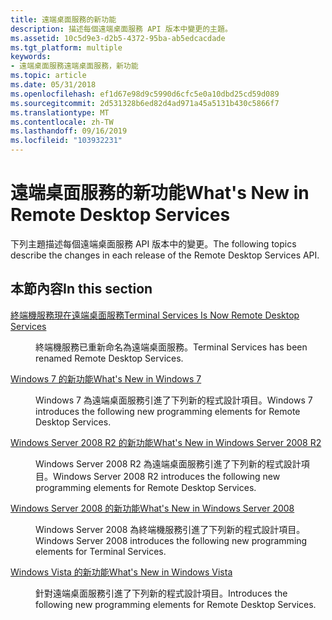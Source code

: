 ```yaml
---
title: 遠端桌面服務的新功能
description: 描述每個遠端桌面服務 API 版本中變更的主題。
ms.assetid: 10c5d9e3-d2b5-4372-95ba-ab5edcacdade
ms.tgt_platform: multiple
keywords:
- 遠端桌面服務遠端桌面服務，新功能
ms.topic: article
ms.date: 05/31/2018
ms.openlocfilehash: ef1d67e98d9c5990d6cfc5e0a10dbd25cd59d089
ms.sourcegitcommit: 2d531328b6ed82d4ad971a45a5131b430c5866f7
ms.translationtype: MT
ms.contentlocale: zh-TW
ms.lasthandoff: 09/16/2019
ms.locfileid: "103932231"
---
```

# <a name="whats-new-in-remote-desktop-services"></a><span data-ttu-id="53c3f-104">遠端桌面服務的新功能</span><span class="sxs-lookup"><span data-stu-id="53c3f-104">What's New in Remote Desktop Services</span></span>

<span data-ttu-id="53c3f-105">下列主題描述每個遠端桌面服務 API 版本中的變更。</span><span class="sxs-lookup"><span data-stu-id="53c3f-105">The following topics describe the changes in each release of the Remote Desktop Services API.</span></span>

## <a name="in-this-section"></a><span data-ttu-id="53c3f-106">本節內容</span><span class="sxs-lookup"><span data-stu-id="53c3f-106">In this section</span></span>

<dl> <dt>

[<span data-ttu-id="53c3f-107">終端機服務現在遠端桌面服務</span><span class="sxs-lookup"><span data-stu-id="53c3f-107">Terminal Services Is Now Remote Desktop Services</span></span>](terminal-services-is-now-remote-desktop-services.md)
</dt> <dd>

<span data-ttu-id="53c3f-108">終端機服務已重新命名為遠端桌面服務。</span><span class="sxs-lookup"><span data-stu-id="53c3f-108">Terminal Services has been renamed Remote Desktop Services.</span></span>

</dd> <dt>

[<span data-ttu-id="53c3f-109">Windows 7 的新功能</span><span class="sxs-lookup"><span data-stu-id="53c3f-109">What's New in Windows 7</span></span>](what-s-new-in-windows-7.md)
</dt> <dd>

<span data-ttu-id="53c3f-110">Windows 7 為遠端桌面服務引進了下列新的程式設計項目。</span><span class="sxs-lookup"><span data-stu-id="53c3f-110">Windows 7 introduces the following new programming elements for Remote Desktop Services.</span></span>

</dd> <dt>

[<span data-ttu-id="53c3f-111">Windows Server 2008 R2 的新功能</span><span class="sxs-lookup"><span data-stu-id="53c3f-111">What's New in Windows Server 2008 R2</span></span>](what-s-new-in-windows-server-2008-r2.md)
</dt> <dd>

<span data-ttu-id="53c3f-112">Windows Server 2008 R2 為遠端桌面服務引進了下列新的程式設計項目。</span><span class="sxs-lookup"><span data-stu-id="53c3f-112">Windows Server 2008 R2 introduces the following new programming elements for Remote Desktop Services.</span></span>

</dd> <dt>

[<span data-ttu-id="53c3f-113">Windows Server 2008 的新功能</span><span class="sxs-lookup"><span data-stu-id="53c3f-113">What's New in Windows Server 2008</span></span>](what-s-new-in-windows-server-2008.md)
</dt> <dd>

<span data-ttu-id="53c3f-114">Windows Server 2008 為終端機服務引進了下列新的程式設計項目。</span><span class="sxs-lookup"><span data-stu-id="53c3f-114">Windows Server 2008 introduces the following new programming elements for Terminal Services.</span></span>

</dd> <dt>

[<span data-ttu-id="53c3f-115">Windows Vista 的新功能</span><span class="sxs-lookup"><span data-stu-id="53c3f-115">What's New in Windows Vista</span></span>](what-s-new-in-windows-vista.md)
</dt> <dd>

<span data-ttu-id="53c3f-116">針對遠端桌面服務引進了下列新的程式設計項目。</span><span class="sxs-lookup"><span data-stu-id="53c3f-116">Introduces the following new programming elements for Remote Desktop Services.</span></span>

</dd> </dl>

 

 




